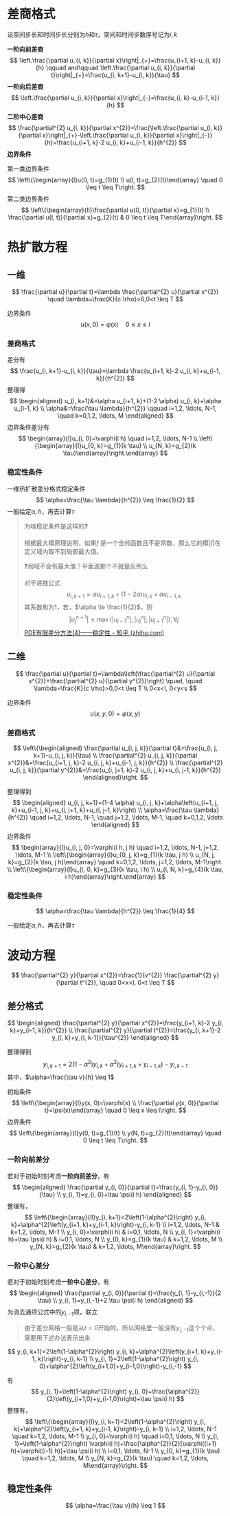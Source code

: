 # 差商格式

设空间步长和时间步长分别为$h$和$\tau$，空间和时间步数序号记为$i,k$

**一阶向前差商**
$$
\left.\frac{\partial u_{i, k}}{\partial x}\right|_{+}=\frac{u_{i+1, k}-u_{i, k}}{h} 
\qquad and\qquad
\left.\frac{\partial u_{i, k}}{\partial t}\right|_{+}=\frac{u_{i, k+1}-u_{i, k}}{\tau}
$$
**一阶向后差商**
$$
\left.\frac{\partial u_{i, k}}{\partial x}\right|_{-}=\frac{u_{i, k}-u_{i-1, k}}{h}
$$
**二阶中心差商**
$$
\frac{\partial^{2} u_{i, k}}{\partial x^{2}}=\frac{\left.\frac{\partial u_{i, k}}{\partial x}\right|_{+}-\left.\frac{\partial u_{i, k}}{\partial x}\right|_{-}}{h}=\frac{u_{i+1, k}-2 u_{i, k}+u_{i-1, k}}{h^{2}}
$$
**边界条件**

第一类边界条件
$$
\left\{\begin{array}{l}u(0, t)=g_{1}(t) \\ u(l, t)=g_{2}(t)\end{array} \quad 0 \leq t \leq T\right.
$$
第二类边界条件
$$
\left\{\begin{array}{ll}\frac{\partial u(0, t)}{\partial x}=g_{1}(t) \\ \frac{\partial u(l, t)}{\partial x}=g_{2}(t) & 0 \leq t \leq T\end{array}\right.
$$


# 热扩散方程

## 一维

$$
\frac{\partial u}{\partial t}=\lambda \frac{\partial^{2} u}{\partial x^{2}} \quad \lambda=\frac{K}{c \rho}>0,0<t \leq T
$$

边界条件
$$
u(x, 0)=\varphi(x) \quad 0 \leq x \leq l
$$


### 差商格式

差分有
$$
\frac{u_{i, k+1}-u_{i, k}}{\tau}=\lambda \frac{u_{i+1, k}-2 u_{i, k}+u_{i-1, k}}{h^{2}}
$$
整理得
$$
\begin{aligned}
u_{i, k+1}&=\alpha u_{i+1, k}+(1-2 \alpha) u_{i, k}+\alpha u_{i-1, k} \\ \alpha&=\frac{\tau \lambda}{h^{2}}
\qquad
i=1,2, \ldots, N-1, 
\quad
k=0,1,2, \ldots, M
\end{aligned}
$$
边界条件差分有
$$
\begin{array}{l}u_{i, 0}=\varphi(i h) \quad i=1,2, \ldots, N-1 \\ \left\{\begin{array}{l}u_{0, k}=g_{1}(k \tau) \\ u_{N, k}=g_{2}(k \tau)\end{array}\right.\end{array}
$$

### 稳定性条件

一维热扩散差分格式稳定条件
$$
\alpha=\frac{\tau \lambda}{h^{2}} \leq \frac{1}{2}
$$
一般给定$\alpha,h$，再去计算$\tau$

> 为啥稳定条件是这样的❓
>
> 根据最大模原理说明，如果$f$ 是一个全纯函数且不是常数，那么它的模$|f|$在定义域内取不到局部最大值。
>
> ❓局域不会有最大值？平面波那个不就是反例么
>
> 对于递推公式
> $$
> u_{i, k+1}=\alpha u_{i+1, k}+(1-2 \alpha) u_{i, k}+\alpha u_{i-1, k}
> $$
> 其系数和为1，若，$\alpha \le \frac{1}{2}$，则
> $$
> \left|u_{j}^{n+1}\right| \leq \max \left(\left|u_{j-1}^{n}\right|,\left|u_{j}^{n}\right|,\left|u_{j+1}^{n}\right|\right), \forall j
> $$
> [PDE有限差分方法(4)——稳定性 - 知乎 (zhihu.com)](https://zhuanlan.zhihu.com/p/124231581)



## 二维

$$
\frac{\partial u}{\partial t}=\lambda\left(\frac{\partial^{2} u}{\partial x^{2}}+\frac{\partial^{2} u}{\partial y^{2}}\right) \quad, \quad \lambda=\frac{K}{c \rho}>0,0<t \leq T
\\
0<x<l, 0<y<s
$$

边界条件
$$
u(x, y, 0)=\varphi(x, y)
$$

### 差商格式

$$
\left\{\begin{aligned}
\frac{\partial u_{i, j, k}}{\partial t}&=\frac{u_{i, j, k+1}-u_{i, j, k}}{\tau} 
\\
\frac{\partial^{2} u_{i, j, k}}{\partial x^{2}}&=\frac{u_{i+1, j, k}-2 u_{i, j, k}+u_{i-1, j, k}}{h^{2}} 
\\
\frac{\partial^{2} u_{i, j, k}}{\partial y^{2}}&=\frac{u_{i, j+1, k}-2 u_{i, j, k}+u_{i, j-1, k}}{h^{2}}
\end{aligned}\right.
$$

整理得到
$$
\begin{aligned}
u_{i, j, k+1}=(1-4 \alpha) u_{i, j, k}+\alpha\left(u_{i+1, j, k}+u_{i-1, j, k}+u_{i, j+1, k}+u_{i, j-1, k}\right) 
\\
\alpha=\frac{\tau \lambda}{h^{2}} \quad i=1,2, \ldots, N-1, \quad j=1,2, \ldots, M-1, \quad k=0,1,2, \ldots
\end{aligned}
$$
边界条件
$$
\begin{array}{l}u_{i, j, 0}=\varphi(i h, j h) \quad i=1,2, \ldots, N-1, j=1,2, \ldots, M-1 \\ \left\{\begin{array}{l}u_{0, j, k}=g_{1}(k \tau, j h) \\ u_{N, j, k}=g_{2}(k \tau, j h)\end{array} \quad k=0,1,2, \ldots, j=1,2, \ldots, M-1\right. \\ \left\{\begin{array}{l}u_{i, 0, k}=g_{3}(k \tau, i h) \\ u_{i, N, k}=g_{4}(k \tau, i h)\end{array}\right.\end{array}
$$

### 稳定性条件

$$
\alpha=\frac{\tau \lambda}{h^{2}} \leq \frac{1}{4}
$$

一般给定$\alpha,h$，再去计算$\tau$

# 波动方程

$$
\frac{\partial^{2} y}{\partial x^{2}}=\frac{1}{v^{2}} \frac{\partial^{2} y}{\partial t^{2}}, \quad 0<x<l, 0<t \leq T
$$

## 差分格式

$$
\begin{aligned}
\frac{\partial^{2} y}{\partial x^{2}}=\frac{y_{i+1, k}-2 y_{i, k}+y_{i-1, k}}{h^{2}} 
\\
\frac{\partial^{2} y}{\partial t^{2}}=\frac{y_{i, k+1}-2 y_{i, k}+y_{i, k-1}}{\tau^{2}}
\end{aligned}
$$

整理得到
$$
y_{i, k+1}=2\left(1-\alpha^{2}\right) y_{i, k}+\alpha^{2}\left(y_{i+1, k}+y_{i-1, k}\right)-y_{i, k-1}
$$
其中，$\alpha=\frac{\tau v}{h} \leq 1$

初始条件
$$
\left\{\begin{array}{l}y(x, 0)=\varphi(x) \\ \frac{\partial y(x, 0)}{\partial t}=\psi(x)\end{array} \quad 0 \leq x \leq l\right.
$$
边界条件
$$
\left\{\begin{array}{l}y(0, t)=g_{1}(t) \\ y(N, t)=g_{2}(t)\end{array} \quad 0 \leq t \leq T\right.
$$


### 一阶向前差分

若对于初始时刻考虑**一阶向前差分**，有
$$
\begin{aligned}
\frac{\partial y_{i, 0}}{\partial t}=\frac{y_{i, 1}-y_{i, 0}}{\tau} 
\\
y_{i, 1}=y_{i, 0}+\tau \psi(i h)
\end{aligned}
$$
整理有，
$$
\left\{\begin{array}{ll}y_{i, k+1}=2\left(1-\alpha^{2}\right) y_{i, k}+\alpha^{2}\left(y_{i+1, k}+y_{i-1, k}\right)-y_{i, k-1} \\ i=1,2, \ldots, N-1 & k=1,2, \ldots, M-1 \\ y_{i, 0}=\varphi(i h) & i=0,1, \ldots, N \\ y_{i, 1}=\varphi(i h)+\tau \psi(i h) & i=0,1, \ldots, N \\ y_{0, k}=g_{1}(k \tau) & k=1,2, \ldots, M \\ y_{N, k}=g_{2}(k \tau) & k=1,2, \ldots, M\end{array}\right.
$$



### 一阶中心差分

若对于初始时刻考虑**一阶中心差分**，有
$$
\begin{aligned}
\frac{\partial y_{i, 0}}{\partial t}=\frac{y_{i, 1}-y_{i,-1}}{2 \tau} 
\\
y_{i, 1}=y_{i,-1}+2 \tau \psi(i h)
\end{aligned}
$$
为消去通项公式中的$y_{i,-1}$项，联立

> 由于差分网格一般是从$t=0$开始的，所以网格里一般没有$y_{i,-1}$这个个点，需要用下述办法表示出来

$$
y_{i, k+1}=2\left(1-\alpha^{2}\right) y_{i, k}+\alpha^{2}\left(y_{i+1, k}+y_{i-1, k}\right)-y_{i, k-1}
\\
y_{i, 1}=2\left(1-\alpha^{2}\right) y_{i, 0}+\alpha^{2}\left(y_{i+1,0}+y_{i-1,0}\right)-y_{i,-1}
$$

有
$$
y_{i, 1}=\left(1-\alpha^{2}\right) y_{i, 0}+\frac{\alpha^{2}}{2}\left(y_{i+1,0}+y_{i-1,0}\right)+\tau \psi(i h)
$$
整理有，
$$
\left\{\begin{array}{l}y_{i, k+1}=2\left(1-\alpha^{2}\right) y_{i, k}+\alpha^{2}\left(y_{i+1, k}+y_{i-1, k}\right)-y_{i, k-1} \\ i=1,2, \ldots, N-1 \quad k=1,2, \ldots, M-1 \\ y_{i, 0}=\varphi(i h) \quad i=0,1, \ldots, N \\ y_{i, 1}=\left(1-\alpha^{2}\right) \varphi(i h)+\frac{\alpha^{2}}{2}[\varphi((i+1) h)+\varphi((i-1) h)]+\tau \psi(i h) \\ i=0,1, \ldots, N-1 \\ y_{0, k}=g_{1}(k \tau) \quad k=1,2, \ldots, M \\ y_{N, k}=g_{2}(k \tau) \quad k=1,2, \ldots, M\end{array}\right.
$$

## 稳定性条件

$$
\alpha=\frac{\tau v}{h} \leq 1
$$

